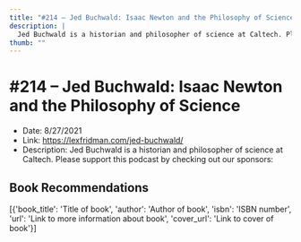 ```yaml
---
title: "#214 – Jed Buchwald: Isaac Newton and the Philosophy of Science"
description: |
  Jed Buchwald is a historian and philosopher of science at Caltech. Please support this podcast by checking out our sponsors:"
thumb: ""
---
```


# #214 – Jed Buchwald: Isaac Newton and the Philosophy of Science

  - Date: 8/27/2021
  - Link: https://lexfridman.com/jed-buchwald/
  - Description: Jed Buchwald is a historian and philosopher of science at Caltech. Please support this podcast by checking out our sponsors:

## Book Recommendations

[{'book_title': 'Title of book', 'author': 'Author of book', 'isbn': 'ISBN number', 'url': 'Link to more information about book', 'cover_url': 'Link to cover of book'}]